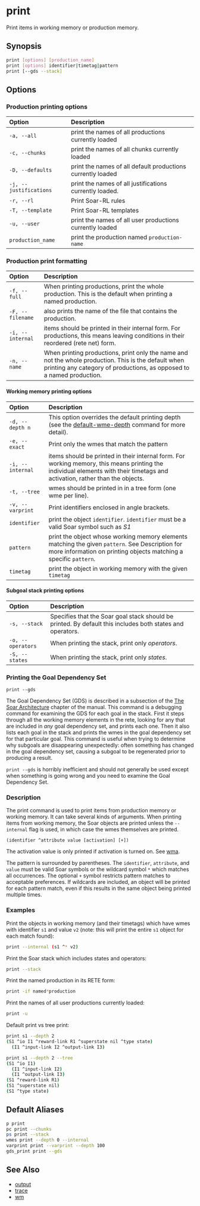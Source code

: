 # print

Print items in working memory or production memory.

## Synopsis

```bash
print [options] [production_name]
print [options] identifier|timetag|pattern
print [--gds --stack]
```

## Options

### Production printing options

| **Option**             | **Description**                                             |
| :--------------------- | :---------------------------------------------------------- |
| `-a, --all`            | print the names of all productions currently loaded         |
| `-c, --chunks`         | print the names of all chunks currently loaded              |
| `-D, --defaults`       | print the names of all default productions currently loaded |
| `-j, --justifications` | print the names of all justifications currently loaded.     |
| `-r, --rl`             | Print Soar-RL rules                                         |
| `-T, --template`       | Print Soar-RL templates                                     |
| `-u, --user`           | print the names of all user productions currently loaded    |
| `production_name`      | print the production named `production-name`                |

### Production print formatting

| **Option**       | **Description**                                                                                                                                                               |
| :--------------- | :---------------------------------------------------------------------------------------------------------------------------------------------------------------------------- |
| `-f, --full`     | When printing productions, print the whole production. This is the default when printing a named production.                                                                  |
| `-F, --filename` | also prints the name of the file that contains the production.                                                                                                                |
| `-i, --internal` | items should be printed in their internal form. For productions, this means leaving conditions in their reordered (rete net) form.                                            |
| `-n, --name`     | When printing productions, print only the name and not the whole production. This is the default when printing any category of productions, as opposed to a named production. |

#### Working memory printing options

| **Option**       | **Description**                                                                                                                                                              |
| :--------------- | :--------------------------------------------------------------------------------------------------------------------------------------------------------------------------- |
| `-d, --depth n`  | This option overrides the default printing depth (see the [default-wme-depth](./cmd_output.md#output-print-depth) command for more detail).                                  |
| `-e, --exact`    | Print only the wmes that match the pattern                                                                                                                                   |
| `-i, --internal` | items should be printed in their internal form. For working memory, this means printing the individual elements with their timetags and activation, rather than the objects. |
| `-t, --tree`     | wmes should be printed in in a tree form (one wme per line).                                                                                                                 |
| `-v, --varprint` | Print identifiers enclosed in angle brackets.                                                                                                                                |
| `identifier`     | print the object `identifier`. `identifier` must be a valid Soar symbol such as _S1_                                                                                         |
| `pattern`        | print the object whose working memory elements matching the given `pattern`. See Description for more information on printing objects matching a specific `pattern`.         |
| `timetag`        | print the object in working memory with the given `timetag`                                                                                                                  |

#### Subgoal stack printing options

| **Option**        | **Description**                                                                                           |
| :---------------- | :-------------------------------------------------------------------------------------------------------- |
| `-s, --stack`     | Specifies that the Soar goal stack should be printed. By default this includes both states and operators. |
| `-o, --operators` | When printing the stack, print only _operators_.                                                          |
| `-S, --states`    | When printing the stack, print only _states_.                                                             |

### Printing the Goal Dependency Set

`print --gds`

The Goal Dependency Set (GDS) is described in a subsection of the
[The Soar Architecture](./../../soar_manual/02_TheSoarArchitecture.md#removal-of-substates-the-goal-dependency-set)
chapter of the manual. This command is a debugging command for examining the GDS
for each goal in the stack. First it steps through all the working memory
elements in the rete, looking for any that are included in _any_ goal dependency
set, and prints each one. Then it also lists each goal in the stack and prints
the wmes in the goal dependency set for that particular goal.  This command is
useful when trying to determine why subgoals are disappearing unexpectedly:
often something has changed in the goal dependency set, causing a subgoal to be
regenerated prior to producing a result.

`print --gds` is horribly inefficient and should not generally be used except
when something is going wrong and you need to examine the Goal Dependency Set.

### Description

The print command is used to print items from production memory or working
memory. It can take several kinds of arguments. When printing items from working
memory, the Soar objects are printed unless the `--internal` flag is used, in
which case the wmes themselves are printed.

```Soar
(identifier ^attribute value [activation] [+])
```

The activation value is only printed if activation is turned on. See
[wma](./cmd_wm.md#wm-activation).

The pattern is surrounded by parentheses. The `identifier`, `attribute`, and
`value` must be valid Soar symbols or the wildcard symbol `*` which matches all
occurrences. The optional `+` symbol restricts pattern matches to acceptable
preferences. If wildcards are included, an object will be printed for each
pattern match, even if this results in the same object being printed multiple
times.

### Examples

Print the objects in working memory (and their timetags) which have wmes with
identifier `s1` and value `v2` (note: this will print the entire `s1` object for
each match found):

```bash
print --internal (s1 ^* v2)
```

Print the Soar stack which includes states and operators:

```bash
print --stack
```

Print the named production in its RETE form:

```bash
print -if named*production
```

Print the names of all user productions currently loaded:

```bash
print -u
```

Default print vs tree print:

```bash
print s1 --depth 2
(S1 ^io I1 ^reward-link R1 ^superstate nil ^type state)
  (I1 ^input-link I2 ^output-link I3)

print s1 --depth 2 --tree
(S1 ^io I1)
  (I1 ^input-link I2)
  (I1 ^output-link I3)
(S1 ^reward-link R1)
(S1 ^superstate nil)
(S1 ^type state)
```

## Default Aliases

```bash
p print
pc print --chunks
ps print --stack
wmes print --depth 0 --internal
varprint print --varprint --depth 100
gds_print print --gds
```

## See Also

-   [output](./cmd_output.md)
-   [trace](./cmd_trace.md)
-   [wm](./cmd_wm.md)
